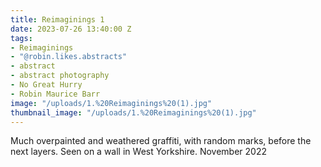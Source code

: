```yaml
---
title: Reimaginings 1
date: 2023-07-26 13:40:00 Z
tags:
- Reimaginings
- "@robin.likes.abstracts"
- abstract
- abstract photography
- No Great Hurry
- Robin Maurice Barr
image: "/uploads/1.%20Reimaginings%20(1).jpg"
thumbnail_image: "/uploads/1.%20Reimaginings%20(1).jpg"
---
```


Much overpainted and weathered graffiti, with random marks, before the next layers. Seen on a wall in West Yorkshire. November 2022 
